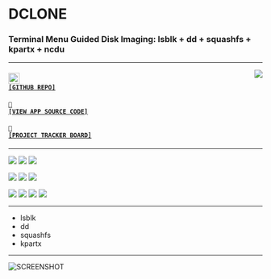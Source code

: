 # DCLONE
### Terminal Menu Guided Disk Imaging: lsblk + dd + squashfs + kpartx + ncdu

---

<a href='https://github.com/cogsmith/dclone'><img src='https://github-readme-stats.vercel.app/api/pin/?username=cogsmith&repo=dclone' align='right'></a>

#### <code><a href='https://github.com/cogsmith/dclone'><img src='https://github.githubassets.com/images/icons/emoji/octocat.png' width='22'> [GITHUB REPO]</a></code>

#### <code><a href='https://github.com/cogsmith/dclone/blob/main/app.js'>🧾 [VIEW APP SOURCE CODE]</a></code>

#### <code><a href='https://github.com/cogsmith/dclone/projects/1'>📅 [PROJECT TRACKER BOARD]</a></code>

---

[![](https://shields.io/github/package-json/v/cogsmith/dclone?label=codebase)](http://github.com/cogsmith/dclone)
[![](https://shields.io/github/last-commit/cogsmith/dclone)](https://github.com/cogsmith/dclone/commits/main)
[![](https://github.com/cogsmith/dclone/actions/workflows/DEVKING_CHECK.yml/badge.svg)](https://github.com/cogsmith/dclone/actions/workflows/DEVKING_CHECK.yml)

[![](https://shields.io/github/v/release/cogsmith/dclone?label=latest+release)](https://github.com/cogsmith/dclone/releases)
[![](https://shields.io/github/release-date/cogsmith/dclone?color=blue)](https://github.com/cogsmith/dclone/releases)
[![](https://shields.io/github/commits-since/cogsmith/dclone/latest)](https://github.com/cogsmith/dclone/commits/main)
<!-- [![](https://shields.io/github/commit-activity/m/cogsmith/dclone)](https://github.com/cogsmith/dclone/commits/main) -->

[![](https://shields.io/github/license/cogsmith/dclone?color=lightgray)](https://github.com/cogsmith/dclone/blob/main/LICENSE)
[![](https://shields.io/github/languages/code-size/cogsmith/dclone)](http://github.com/cogsmith/dclone)
[![](https://shields.io/github/repo-size/cogsmith/dclone)](http://github.com/cogsmith/dclone)
[![](https://shields.io/github/issues-raw/cogsmith/dclone)](https://github.com/cogsmith/dclone/issues)

---

* lsblk
* dd
* squashfs
* kpartx

---

![SCREENSHOT](SCREENSHOT.PNG)
